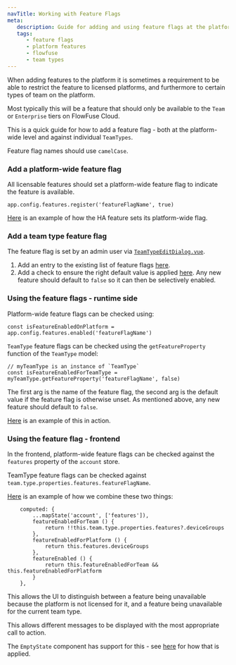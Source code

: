 ```yaml
---
navTitle: Working with Feature Flags
meta:
   description: Guide for adding and using feature flags at the platform-wide and team type levels in FlowFuse.
   tags:
      - feature flags
      - platform features
      - flowfuse
      - team types
---
```


When adding features to the platform it is sometimes a requirement to be able to
restrict the feature to licensed platforms, and furthermore to certain types of team
on the platform.

Most typically this will be a feature that should only be available to the `Team`
or `Enterprise` tiers on FlowFuse Cloud.

This is a quick guide for how to add a feature flag - both at the platform-wide
level and against individual `TeamTypes`.

Feature flag names should use `camelCase`.

### Add a platform-wide feature flag

All licensable features should set a platform-wide feature flag to indicate
the feature is available.

```
app.config.features.register('featureFlagName', true)
```

[Here](https://github.com/FlowFuse/flowfuse/blob/0335c9056019ff9987d97f3ad3f18675de1c2422/forge/ee/lib/ha/index.js#L6) is
an example of how the HA feature sets its platform-wide flag.


### Add a team type feature flag

The feature flag is set by an admin user via [`TeamTypeEditDialog.vue`](https://github.com/FlowFuse/flowfuse/blob/0335c9056019ff9987d97f3ad3f18675de1c2422/frontend/src/pages/admin/TeamTypes/dialogs/TeamTypeEditDialog.vue).


1. Add an entry to the existing list of feature flags [here](https://github.com/FlowFuse/flowfuse/blob/0335c9056019ff9987d97f3ad3f18675de1c2422/frontend/src/pages/admin/TeamTypes/dialogs/TeamTypeEditDialog.vue#L73-L85).
2. Add a check to ensure the right default value is applied [here](https://github.com/FlowFuse/flowfuse/blob/0335c9056019ff9987d97f3ad3f18675de1c2422/frontend/src/pages/admin/TeamTypes/dialogs/TeamTypeEditDialog.vue#L172-L174). Any new feature should default to `false` so it can then be selectively enabled.

### Using the feature flags - runtime side

Platform-wide feature flags can be checked using:

```
const isFeatureEnabledOnPlatform = app.config.features.enabled('featureFlagName')

```

`TeamType` feature flags can be checked using the `getFeatureProperty` function
of the `TeamType` model:


```
// myTeamType is an instance of `TeamType`
const isFeatureEnabledForTeamType = myTeamType.getFeatureProperty('featureFlagName', false)
```

The first arg is the name of the feature flag, the second arg is the default value
if the feature flag is otherwise unset. As mentioned above, any new feature should
default to `false`.

[Here](https://github.com/FlowFuse/flowfuse/blob/0335c9056019ff9987d97f3ad3f18675de1c2422/forge/ee/routes/sharedLibrary/index.js#L22) is an example of this in action.

### Using the feature flag - frontend

In the frontend, platform-wide feature flags can be checked against
the `features` property of the `account` store.

TeamType feature flags can be checked against `team.type.properties.features.featureFlagName`.

[Here](https://github.com/FlowFuse/flowfuse/blob/0335c9056019ff9987d97f3ad3f18675de1c2422/frontend/src/pages/application/DeviceGroups.vue#L135-L146) is an example of how we combine these two things:

```
    computed: {
        ...mapState('account', ['features']),
        featureEnabledForTeam () {
            return !!this.team.type.properties.features?.deviceGroups
        },
        featureEnabledForPlatform () {
            return this.features.deviceGroups
        },
        featureEnabled () {
            return this.featureEnabledForTeam && this.featureEnabledForPlatform
        }
    },
```

This allows the UI to distinguish between a feature being unavailable because the platform
is not licensed for it, and a feature being unavailable for the current team type.

This allows different messages to be displayed with the most appropriate call to action.

The `EmptyState` component has support for this - see [here](https://github.com/FlowFuse/flowfuse/blob/0335c9056019ff9987d97f3ad3f18675de1c2422/frontend/src/pages/application/DeviceGroups.vue#L29)
for how that is applied.